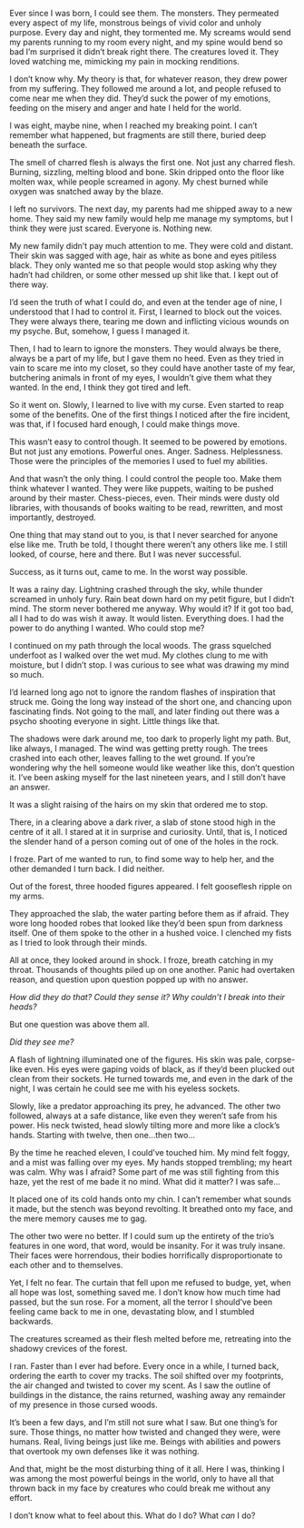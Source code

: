 Ever since I was born, I could see them. The monsters. They permeated every aspect of my life, monstrous beings of vivid color and unholy purpose. Every day and night, they tormented me. My screams would send my parents running to my room every night, and my spine would bend so bad I’m surprised it didn’t break right there. The creatures loved it. They loved watching me, mimicking my pain in mocking renditions.

I don’t know why. My theory is that, for whatever reason, they drew power from my suffering. They followed me around a lot, and people refused to come near me when they did. They’d suck the power of my emotions, feeding on the misery and anger and hate I held for the world.

I was eight, maybe nine, when I reached my breaking point. I can’t remember what happened, but fragments are still there, buried deep beneath the surface.

The smell of charred flesh is always the first one. Not just any charred flesh. Burning, sizzling, melting blood and bone. Skin dripped onto the floor like molten wax, while people screamed in agony. My chest burned while oxygen was snatched away by the blaze.

I left no survivors. The next day, my parents had me shipped away to a new home. They said my new family would help me manage my symptoms, but I think they were just scared. Everyone is. Nothing new.

My new family didn’t pay much attention to me. They were cold and distant. Their skin was sagged with age, hair as white as bone and eyes pitiless black. They only wanted me so that people would stop asking why they hadn’t had children, or some other messed up shit like that. I kept out of there way.

I’d seen the truth of what I could do, and even at the tender age of nine, I understood that I had to control it. First, I learned to block out the voices. They were always there, tearing me down and inflicting vicious wounds on my psyche. But, somehow, I guess I managed it.

Then, I had to learn to ignore the monsters. They would always be there, always be a part of my life, but I gave them no heed. Even as they tried in vain to scare me into my closet, so they could have another taste of my fear, butchering animals in front of my eyes, I wouldn’t give them what they wanted. In the end, I think they got tired and left.

So it went on. Slowly, I learned to live with my curse. Even started to reap some of the benefits. One of the first things I noticed after the fire incident, was that, if I focused hard enough, I could make things move.

This wasn’t easy to control though. It seemed to be powered by emotions. But not just any emotions. Powerful ones. Anger. Sadness. Helplessness. Those were the principles of the memories I used to fuel my abilities.

And that wasn’t the only thing. I could control the people too. Make them think whatever I wanted. They were like puppets, waiting to be pushed around by their master. Chess-pieces, even. Their minds were dusty old libraries, with thousands of books waiting to be read, rewritten, and most importantly, destroyed.

One thing that may stand out to you, is that I never searched for anyone else like me. Truth be told, I thought there weren’t any others like me. I still looked, of course, here and there. But I was never successful.

Success, as it turns out, came to me. In the worst way possible.

It was a rainy day. Lightning crashed through the sky, while thunder screamed in unholy fury. Rain beat down hard on my petit figure, but I didn’t mind. The storm never bothered me anyway. Why would it? If it got too bad, all I had to do was wish it away. It would listen. Everything does. I had the power to do anything I wanted. Who could stop me?

I continued on my path through the local woods. The grass squelched underfoot as I walked over the wet mud. My clothes clung to me with moisture, but I didn’t stop. I was curious to see what was drawing my mind so much.

I’d learned long ago not to ignore the random flashes of inspiration that struck me. Going the long way instead of the short one, and chancing upon fascinating finds. Not going to the mall, and later finding out there was a psycho shooting everyone in sight. Little things like that.

The shadows were dark around me, too dark to properly light my path. But, like always, I managed. The wind was getting pretty rough. The trees crashed into each other, leaves falling to the wet ground. If you’re wondering why the hell someone would like weather like this, don’t question it. I’ve been asking myself for the last nineteen years, and I still don’t have an answer.

It was a slight raising of the hairs on my skin that ordered me to stop.

There, in a clearing above a dark river, a slab of stone stood high in the centre of it all. I stared at it in surprise and curiosity. Until, that is, I noticed the slender hand of a person coming out of one of the holes in the rock.

I froze. Part of me wanted to run, to find some way to help her, and the other demanded I turn back. I did neither.

Out of the forest, three hooded figures appeared. I felt gooseflesh ripple on my arms.

They approached the slab, the water parting before them as if afraid. They wore long hooded robes that looked like they’d been spun from darkness itself.  One of them spoke to the other in a hushed voice. I clenched my fists as I tried to look through their minds.

All at once, they looked around in shock. I froze, breath catching in my throat. Thousands of thoughts piled up on one another. Panic had overtaken reason, and question upon question popped up with no answer.

*How did they do that? Could they sense it? Why couldn’t I break into their heads?*

But one question was above them all.

*Did they see me?*

A flash of lightning illuminated one of the figures. His skin was pale, corpse-like even. His eyes were gaping voids of black, as if they’d been plucked out clean from their sockets. He turned towards me, and even in the dark of the night, I was certain he could see me with his eyeless sockets.

Slowly, like a predator approaching its prey, he advanced. The other two followed, always at a safe distance, like even they weren’t safe from his power. His neck twisted, head slowly tilting more and more like a clock’s hands. Starting with twelve, then one…then two…

By the time he reached eleven, I could’ve touched him. My mind felt foggy, and a mist was falling over my eyes. My hands stopped trembling; my heart was calm. Why was I afraid? Some part of me was still fighting from this haze, yet the rest of me bade it no mind. What did it matter? I was safe…

It placed one of its cold hands onto my chin. I can’t remember what sounds it made, but the stench was beyond revolting. It breathed onto my face, and the mere memory causes me to gag.

The other two were no better. If I could sum up the entirety of the trio’s features in one word, that word, would be insanity. For it was truly insane. Their faces were horrendous, their bodies horrifically disproportionate to each other and to themselves.

Yet, I felt no fear. The curtain that fell upon me refused to budge, yet, when all hope was lost, something saved me. I don’t know how much time had passed, but the sun rose. For a moment, all the terror I should’ve been feeling came back to me in one, devastating blow, and I stumbled backwards.

The creatures screamed as their flesh melted before me, retreating into the shadowy crevices of the forest.

I ran. Faster than I ever had before. Every once in a while, I turned back, ordering the earth to cover my tracks. The soil shifted over my footprints, the air changed and twisted to cover my scent. As I saw the outline of buildings in the distance, the rains returned, washing away any remainder of my presence in those cursed woods.

It’s been a few days, and I’m still not sure what I saw. But one thing’s for sure. Those things, no matter how twisted and changed they were, were humans. Real, living beings just like me. Beings with abilities and powers that overtook my own defenses like it was nothing.

And that, might be the most disturbing thing of it all. Here I was, thinking I was among the most powerful beings in the world, only to have all that thrown back in my face by creatures who could break me without any effort.

I don’t know what to feel about this. What do I do? What *can* I do?